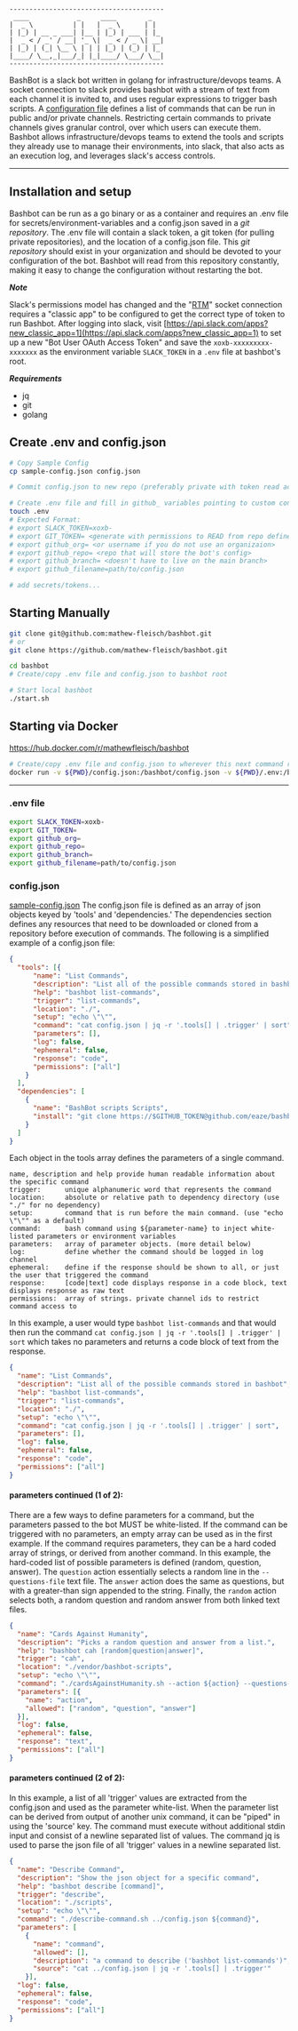 ```
---------------------------------------
 ____            _     ____        _   
|  _ \          | |   |  _ \      | |  
| |_) | __ _ ___| |__ | |_) | ___ | |_ 
|  _ < / _' / __| '_ \|  _ < / _ \| __|
| |_) | (_| \__ \ | | | |_) | (_) | |_ 
|____/ \__,_|___/_| |_|____/ \___/ \__|
---------------------------------------
```
BashBot is a slack bot written in golang for infrastructure/devops teams. A socket connection to slack provides bashbot with a stream of text from each channel it is invited to, and uses regular expressions to trigger bash scripts. A [configuration file](sample-config.json) defines a list of commands that can be run in public and/or private channels. Restricting certain commands to private channels gives granular control, over which users can execute them. Bashbot allows infrastructure/devops teams to extend the tools and scripts they already use to manage their environments, into slack, that also acts as an execution log, and leverages slack's access controls.


--------------------------------------------------

## Installation and setup 

Bashbot can be run as a go binary or as a container and requires an .env file for secrets/environment-variables and a config.json saved in a _git repository_. The .env file will contain a slack token, a git token (for pulling private repositories), and the location of a config.json file. This _git repository_ should exist in your organization and should be devoted to your configuration of the bot. Bashbot will read from this repository constantly, making it easy to change the configuration without restarting the bot.



***Note***

Slack's permissions model has changed and the "[RTM](https://api.slack.com/rtm)" socket connection requires a "classic app" to be configured to get the correct type of token to run Bashbot. After logging into slack, visit [https://api.slack.com/apps?new_classic_app=1](https://api.slack.com/apps?new_classic_app=1) to set up a new "Bot User OAuth Access Token" and save the `xoxb-xxxxxxxxx-xxxxxxx` as the environment variable `SLACK_TOKEN` in a `.env` file at bashbot's root.

***Requirements***

- jq
- git
- golang


## Create .env and config.json

```bash
# Copy Sample Config
cp sample-config.json config.json

# Commit config.json to new repo (preferably private with token read access)

# Create .env file and fill in github_ variables pointing to custom config.json
touch .env
# Expected Format:
# export SLACK_TOKEN=xoxb-
# export GIT_TOKEN= <generate with permissions to READ from repo defined below>
# export github_org= <or username if you do not use an organizaion>
# export github_repo= <repo that will store the bot's config>
# export github_branch= <doesn't have to live on the main branch>
# export github_filename=path/to/config.json

# add secrets/tokens...
```

## Starting Manually

```bash
git clone git@github.com:mathew-fleisch/bashbot.git
# or
git clone https://github.com/mathew-fleisch/bashbot.git

cd bashbot
# Create/copy .env file and config.json to bashbot root

# Start local bashbot
./start.sh
```

## Starting via Docker

https://hub.docker.com/r/mathewfleisch/bashbot

```bash
# Create/copy .env file and config.json to wherever this next command runs:
docker run -v ${PWD}/config.json:/bashbot/config.json -v ${PWD}/.env:/bashbot/.env -it mathewfleisch/bashbot:v1.1.0
```


----------------------------------------------------------------


### .env file

```bash
export SLACK_TOKEN=xoxb-
export GIT_TOKEN=
export github_org=
export github_repo=
export github_branch=
export github_filename=path/to/config.json
```



### config.json
[sample-config.json](sample-config.json)
The config.json file is defined as an array of json objects keyed by 'tools' and 'dependencies.' The dependencies section defines any resources that need to be downloaded or cloned from a repository before execution of commands. The following is a simplified example of a config.json file:

```json
{
  "tools": [{
      "name": "List Commands",
      "description": "List all of the possible commands stored in bashbot",
      "help": "bashbot list-commands",
      "trigger": "list-commands",
      "location": "./",
      "setup": "echo \"\"",
      "command": "cat config.json | jq -r '.tools[] | .trigger' | sort",
      "parameters": [],
      "log": false,
      "ephemeral": false,
      "response": "code",
      "permissions": ["all"]
    }
  ],
  "dependencies": [
    {
      "name": "BashBot scripts Scripts",
      "install": "git clone https://$GITHUB_TOKEN@github.com/eaze/bashbot-scripts.git"
    }
  ]
}
```

Each object in the tools array defines the parameters of a single command.

```
name, description and help provide human readable information about the specific command
trigger:      unique alphanumeric word that represents the command
location:     absolute or relative path to dependency directory (use "./" for no dependency)
setup:        command that is run before the main command. (use "echo \"\"" as a default)
command:      bash command using ${parameter-name} to inject white-listed parameters or environment variables
parameters:   array of parameter objects. (more detail below)
log:          define whether the command should be logged in log channel
ephemeral:    define if the response should be shown to all, or just the user that triggered the command
response:     [code|text] code displays response in a code block, text displays response as raw text
permissions:  array of strings. private channel ids to restrict command access to
```

In this example, a user would type `bashbot list-commands` and that would then run the command `cat config.json | jq -r '.tools[] | .trigger' | sort` which takes no parameters and returns a code block of text from the response. 
```json
{
  "name": "List Commands",
  "description": "List all of the possible commands stored in bashbot",
  "help": "bashbot list-commands",
  "trigger": "list-commands",
  "location": "./",
  "setup": "echo \"\"",
  "command": "cat config.json | jq -r '.tools[] | .trigger' | sort",
  "parameters": [],
  "log": false,
  "ephemeral": false,
  "response": "code",
  "permissions": ["all"]
}
```
#### parameters continued (1 of 2):
There are a few ways to define parameters for a command, but the parameters passed to the bot MUST be white-listed. If the command can be triggered with no parameters, an empty array can be used as in the first example. If the command requires parameters, they can be a hard coded array of strings, or derived from another command. In this example, the hard-coded list of possible parameters is defined (random, question, answer). The `question` action essentially selects a random line in the `--questions-file` text file. The `answer` action does the same as questions, but with a greater-than sign appended to the string. Finally, the `random` action selects both, a random question and random answer from both linked text files.
```json
{
  "name": "Cards Against Humanity",
  "description": "Picks a random question and answer from a list.",
  "help": "bashbot cah [random|question|answer]",
  "trigger": "cah",
  "location": "./vendor/bashbot-scripts",
  "setup": "echo \"\"",
  "command": "./cardsAgainstHumanity.sh --action ${action} --questions-file ../against-humanity/questions.txt --answers-file ../against-humanity/answers.txt",
  "parameters": [{
    "name": "action",
    "allowed": ["random", "question", "answer"]
  }],
  "log": false,
  "ephemeral": false,
  "response": "text",
  "permissions": ["all"]
}
```
#### parameters continued (2 of 2): 
In this example, a list of all 'trigger' values are extracted from the config.json and used as the parameter white-list. When the parameter list can be derived from output of another unix command, it can be "piped" in using the 'source' key. The command must execute without additional stdin input and consist of a newline separated list of values. The command jq is used to parse the json file of all 'trigger' values in a newline separated list.
```json
{
  "name": "Describe Command",
  "description": "Show the json object for a specific command",
  "help": "bashbot describe [command]",
  "trigger": "describe",
  "location": "./scripts",
  "setup": "echo \"\"",
  "command": "./describe-command.sh ../config.json ${command}",
  "parameters": [
    {
      "name": "command",
      "allowed": [],
      "description": "a command to describe ('bashbot list-commands')",
      "source": "cat ../config.json | jq -r '.tools[] | .trigger'"
    }],
  "log": false,
  "ephemeral": false,
  "response": "code",
  "permissions": ["all"]
}
```
